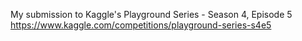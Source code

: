 My submission to Kaggle's Playground Series - Season 4, Episode 5
https://www.kaggle.com/competitions/playground-series-s4e5
